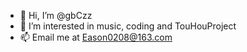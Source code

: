 - 👋 Hi, I’m @gbCzz
- 👀 I’m interested in music, coding and TouHouProject
- 📫 Email me at Eason0208@163.com

<!---
gbCzz/gbCzz is a ✨ special ✨ repository because its `README.md` (this file) appears on your GitHub profile.
You can click the Preview link to take a look at your changes.
--->
